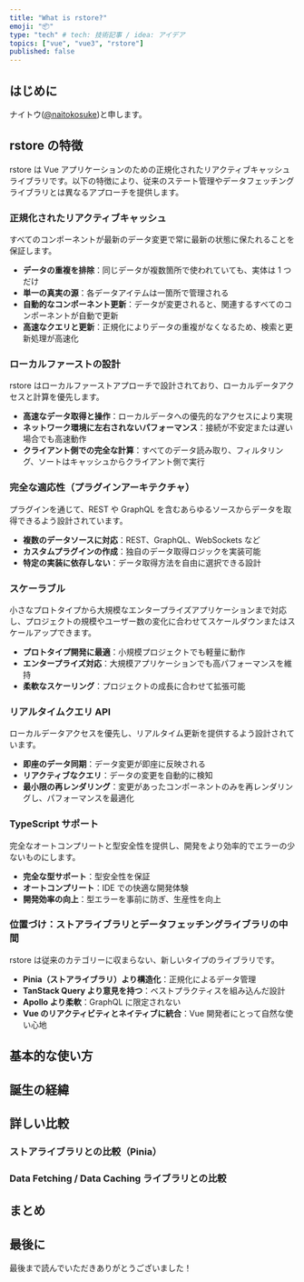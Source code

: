 ```yaml
---
title: "What is rstore?"
emoji: "📦"
type: "tech" # tech: 技術記事 / idea: アイデア
topics: ["vue", "vue3", "rstore"]
published: false
---
```


## はじめに

ナイトウ([@naitokosuke](https://twitter.com/naitokosuke))と申します。

<!-- 記事のモチベーションを書く -->

## rstore の特徴

rstore は Vue アプリケーションのための正規化されたリアクティブキャッシュライブラリです。以下の特徴により、従来のステート管理やデータフェッチングライブラリとは異なるアプローチを提供します。

### 正規化されたリアクティブキャッシュ

すべてのコンポーネントが最新のデータ変更で常に最新の状態に保たれることを保証します。

- **データの重複を排除**：同じデータが複数箇所で使われていても、実体は 1 つだけ
- **単一の真実の源**：各データアイテムは一箇所で管理される
- **自動的なコンポーネント更新**：データが変更されると、関連するすべてのコンポーネントが自動で更新
- **高速なクエリと更新**：正規化によりデータの重複がなくなるため、検索と更新処理が高速化

### ローカルファーストの設計

rstore はローカルファーストアプローチで設計されており、ローカルデータアクセスと計算を優先します。

- **高速なデータ取得と操作**：ローカルデータへの優先的なアクセスにより実現
- **ネットワーク環境に左右されないパフォーマンス**：接続が不安定または遅い場合でも高速動作
- **クライアント側での完全な計算**：すべてのデータ読み取り、フィルタリング、ソートはキャッシュからクライアント側で実行

### 完全な適応性（プラグインアーキテクチャ）

プラグインを通じて、REST や GraphQL を含むあらゆるソースからデータを取得できるよう設計されています。

- **複数のデータソースに対応**：REST、GraphQL、WebSockets など
- **カスタムプラグインの作成**：独自のデータ取得ロジックを実装可能
- **特定の実装に依存しない**：データ取得方法を自由に選択できる設計

### スケーラブル

小さなプロトタイプから大規模なエンタープライズアプリケーションまで対応し、プロジェクトの規模やユーザー数の変化に合わせてスケールダウンまたはスケールアップできます。

- **プロトタイプ開発に最適**：小規模プロジェクトでも軽量に動作
- **エンタープライズ対応**：大規模アプリケーションでも高パフォーマンスを維持
- **柔軟なスケーリング**：プロジェクトの成長に合わせて拡張可能

### リアルタイムクエリ API

ローカルデータアクセスを優先し、リアルタイム更新を提供するよう設計されています。

- **即座のデータ同期**：データ変更が即座に反映される
- **リアクティブなクエリ**：データの変更を自動的に検知
- **最小限の再レンダリング**：変更があったコンポーネントのみを再レンダリングし、パフォーマンスを最適化

### TypeScript サポート

完全なオートコンプリートと型安全性を提供し、開発をより効率的でエラーの少ないものにします。

- **完全な型サポート**：型安全性を保証
- **オートコンプリート**：IDE での快適な開発体験
- **開発効率の向上**：型エラーを事前に防ぎ、生産性を向上

### 位置づけ：ストアライブラリとデータフェッチングライブラリの中間

rstore は従来のカテゴリーに収まらない、新しいタイプのライブラリです。

- **Pinia（ストアライブラリ）より構造化**：正規化によるデータ管理
- **TanStack Query より意見を持つ**：ベストプラクティスを組み込んだ設計
- **Apollo より柔軟**：GraphQL に限定されない
- **Vue のリアクティビティとネイティブに統合**：Vue 開発者にとって自然な使い心地

## 基本的な使い方

<!-- セットアップや導入手順を調べて整理する -->

## 誕生の経緯

<!-- なぜこのライブラリが作られたのかを調べる -->
<!-- Vue/Nuxt における既存デファクトとの関係を整理する -->
<!-- デファクトが存在しない領域に挑む意義を示す -->

## 詳しい比較

### ストアライブラリとの比較（Pinia）

### Data Fetching / Data Caching ライブラリとの比較

<!-- Pinia Colada, Apollo Client, TanStack Query との比較 -->

## まとめ

<!-- rstore の位置づけを整理する -->

## 最後に

<!-- 所感と今後の展望 -->

最後まで読んでいただきありがとうございました！


